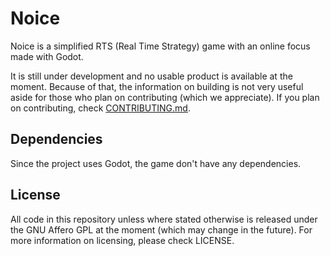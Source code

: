 # Noice

Noice is a simplified RTS (Real Time Strategy) game with an online focus made
with Godot.

It is still under development and no usable product is available at the moment.
Because of that, the information on building is not very useful aside for those
who plan on contributing (which we appreciate). If you plan on contributing,
check [CONTRIBUTING.md](CONTRIBUTING.md).

## Dependencies

Since the project uses Godot, the game don't have any dependencies.

## License

All code in this repository unless where stated otherwise is released under the
GNU Affero GPL at the moment (which may change in the future). For more
information on licensing, please check LICENSE.
